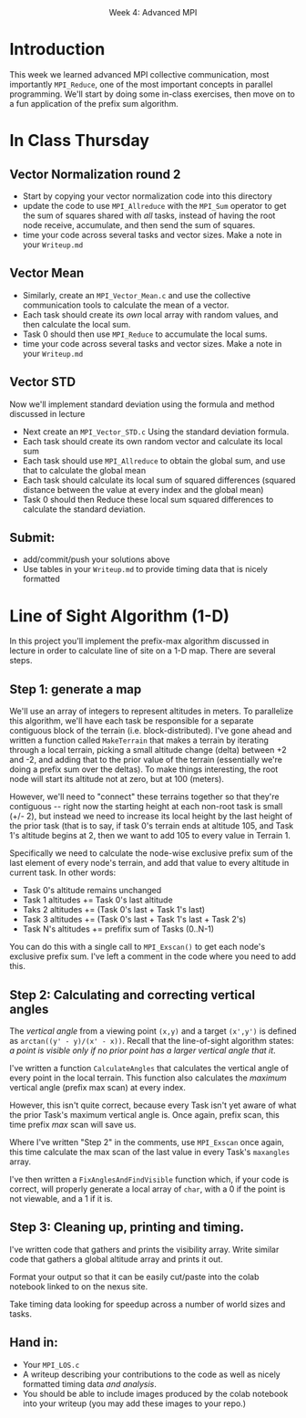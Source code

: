 <center>Week 4: Advanced MPI</center>

# Introduction

This week we learned advanced MPI collective communication, most importantly `MPI_Reduce`, one of the most important concepts in parallel programming.  We'll start by doing some in-class exercises, then move on to a fun application of the prefix sum algorithm.


# In Class Thursday

## Vector Normalization round 2

* Start by copying your vector normalization code into this directory
* update the code to use `MPI_Allreduce` with the `MPI_Sum` operator to get the sum of squares shared with *all* tasks, instead of having the root node receive, accumulate, and then send the sum of squares.
* time your code across several tasks and vector sizes.  Make a note in your `Writeup.md`

## Vector Mean

* Similarly, create an `MPI_Vector_Mean.c` and use the collective communication tools to calculate the mean of a vector. 
* Each task should create its *own* local array with random values, and then calculate the local sum.
* Task 0 should then use `MPI_Reduce` to accumulate the local sums.
* time your code across several tasks and vector sizes.  Make a note in your `Writeup.md`

## Vector STD

Now we'll implement standard deviation using the formula and method discussed in lecture

* Next create an `MPI_Vector_STD.c` Using the standard deviation formula.
* Each task should create its own random vector and calculate its local sum
* Each task should use `MPI_Allreduce` to obtain the global sum, and use that to calculate the global mean
* Each task should calculate its local sum of squared differences (squared distance between the value at every index and the global mean) 
* Task 0 should then Reduce these local sum squared differences to calculate the standard deviation.


## Submit:

* add/commit/push your solutions above
* Use tables in your `Writeup.md` to provide timing data that is nicely formatted

# Line of Sight Algorithm (1-D)

In this project you'll implement the prefix-max algorithm discussed in lecture in order to calculate line of site on a 1-D map.   There are several steps.

## Step 1: generate a map

We'll use an array of integers to represent altitudes in meters.   To parallelize this algorithm, we'll have each task be responsible for a separate contiguous block of the terrain (i.e. block-distributed).   I've gone ahead and written a function called `MakeTerrain` that makes a terrain by iterating through a local terrain, picking a small altitude change (delta) between +2 and -2, and adding that to the prior value of the terrain (essentially we're doing a prefix sum over the deltas).  To make things interesting, the root node will start its altitude not at zero, but at 100 (meters).


However, we'll need to "connect" these terrains together so that they're contiguous -- right now the starting height at each non-root task is small (+/- 2), but instead we need to increase its local height by the last height of the prior task (that is to say, if task 0's terrain ends at altitude 105, and Task 1's altitude begins at 2, then we want to add 105 to every value in Terrain 1.  

Specifically we need to calculate the node-wise exclusive prefix sum of the last element of every node's terrain, and add that value to every altitude in current task.   In other words:

* Task 0's altitude remains unchanged
* Task 1 altitudes += Task 0's last altitude
* Taks 2 altitudes += (Task 0's last + Task 1's last) 
* Task 3 altitudes += (Task 0's last + Task 1's last + Task 2's) 
* Task N's altitudes += prefifix sum of Tasks (0..N-1)

You can do this with a single call to `MPI_Exscan()` to get each node's exclusive prefix sum.  I've left a comment in the code where you need to add this.


## Step 2: Calculating and correcting vertical angles

The *vertical angle* from a viewing point `(x,y)` and a target `(x',y')` is defined as `arctan((y' - y)/(x' - x))`.  Recall that the line-of-sight algorithm states: *a point is visible only if no prior point has a larger vertical angle that it*.

 I've written a function `CalculateAngles` that calculates the vertical angle of every point in the local terrain.    This function also calculates the *maximum* vertical angle (prefix max scan) at every index.  

 However, this isn't quite correct, because every Task isn't yet aware of what the prior Task's maximum vertical angle is.  Once again, prefix scan, this time prefix *max* scan will save us.

 Where I've written "Step 2" in the comments, use `MPI_Exscan` once again, this time calculate the max scan of the last value in every Task's `maxangles` array. 


I've then written a `FixAnglesAndFindVisible` function which, if your code is correct, will properly generate a local array of `char`, with a 0 if the point is not viewable, and a 1 if it is.

## Step 3: Cleaning up, printing and timing.

I've written code that gathers and prints the visibility array.  Write similar code that gathers a global altitude array and prints it out.  

Format your output so that it can be easily cut/paste into the colab notebook linked to on the nexus site.  

Take timing data looking for speedup across a number of world sizes and tasks.  

## Hand in:

* Your `MPI_LOS.c`
* A writeup describing your contributions to the code as well as nicely formatted timing data *and analysis*.
* You should be able to include images produced by the colab notebook into your writeup (you may add these images to your repo.)